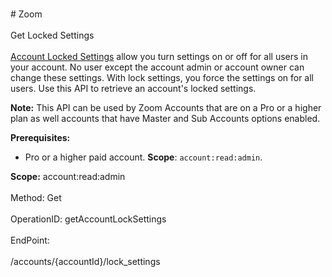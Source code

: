 <br>#     Zoom</br>
<br>Get Locked Settings</br>
<br>[Account Locked Settings](https://support.zoom.us/hc/en-us/articles/115005269866) allow you turn settings on or off for all users in your account. No user except the account admin or account owner can change these settings. With lock settings, you force the settings on for all users.
Use this API to retrieve an account's locked settings. 

**Note:** This API can be used by Zoom Accounts that are on a Pro or a higher plan as well accounts that have Master and Sub Accounts options enabled. 

**Prerequisites:**
* Pro or a higher paid account.  **Scope**: `account:read:admin`.
 



**Scope:** account:read:admin</br>
<br>Method: Get</br>
<br>OperationID: getAccountLockSettings</br>
<br>EndPoint:</br>
<br>/accounts/{accountId}/lock_settings</br>
